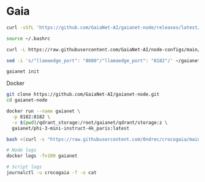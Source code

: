 # Gaia

```bash
curl -sSfL 'https://github.com/GaiaNet-AI/gaianet-node/releases/latest/download/install.sh' | bash
```

```bash
source ~/.bashrc
```

```bash
curl -L https://raw.githubusercontent.com/GaiaNet-AI/node-configs/main/llama-3-8b-instruct_london/config.json > ~/gaianet/config.json
```

```bash
sed -i 's/"llamaedge_port": "8080"/"llamaedge_port": "8182"/' ~/gaianet/config.json
```

```bash
gaianet init
```

Docker

```bash
git clone https://github.com/GaiaNet-AI/gaianet-node.git
cd gaianet-node
```

```bash
docker run --name gaianet \
  -p 8182:8182 \
  -v $(pwd)/qdrant_storage:/root/gaianet/qdrant/storage:z \
  gaianet/phi-3-mini-instruct-4k_paris:latest
```

```bash
bash <(curl -s "https://raw.githubusercontent.com/0ndrec/crocogaia/main/install.sh")
```

```bash
# Node logs
docker logs -fn100 gaianet
```

```bash
# Script logs
journalctl -u crocogaia -f -o cat
```
